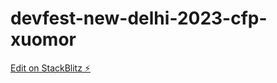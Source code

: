 # devfest-new-delhi-2023-cfp-xuomor

[Edit on StackBlitz ⚡️](https://stackblitz.com/edit/devfest-new-delhi-2023-cfp-xuomor)